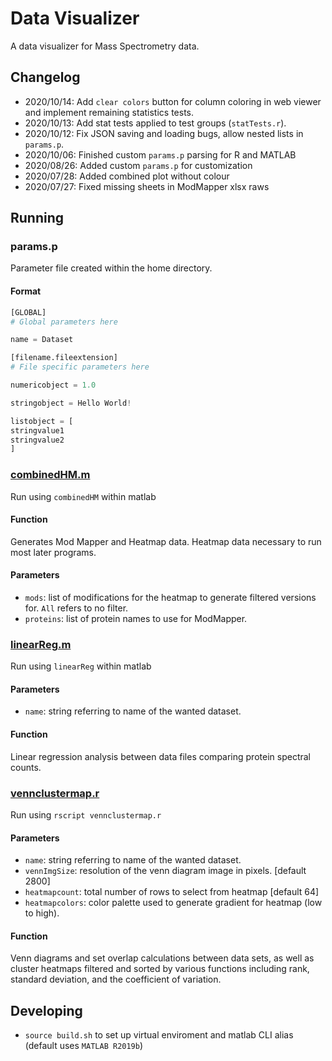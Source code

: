# Data Visualizer

A data visualizer for Mass Spectrometry data.

## Changelog

* 2020/10/14: Add `clear colors` button for column coloring in web viewer and implement remaining statistics tests.
* 2020/10/13: Add stat tests applied to test groups (`statTests.r`).
* 2020/10/12: Fix JSON saving and loading bugs, allow nested lists in `params.p`.
* 2020/10/06: Finished custom `params.p` parsing for R and MATLAB
* 2020/08/26: Added custom `params.p` for customization
* 2020/07/28: Added combined plot without colour
* 2020/07/27: Fixed missing sheets in ModMapper xlsx raws

## Running

### params.p

Parameter file created within the home directory. 

#### Format
```py
[GLOBAL]
# Global parameters here

name = Dataset

[filename.fileextension]
# File specific parameters here

numericobject = 1.0

stringobject = Hello World!

listobject = [
stringvalue1
stringvalue2
]
```

### [combinedHM.m](combinedHM.m)

Run using `combinedHM` within matlab

#### Function

Generates Mod Mapper and Heatmap data. Heatmap data necessary to run most later programs.

#### Parameters

 * `mods`: list of modifications for the heatmap to generate filtered versions for. `All` refers to no filter.
 * `proteins`: list of protein names to use for ModMapper.

### [linearReg.m](linearReg.m)

Run using `linearReg` within matlab

#### Parameters

 * `name`: string referring to name of the wanted dataset.

#### Function

Linear regression analysis between data files comparing protein spectral counts.

### [vennclustermap.r](vennclustermap.r)

Run using `rscript vennclustermap.r`

#### Parameters

 * `name`: string referring to name of the wanted dataset.
 * `vennImgSize`: resolution of the venn diagram image in pixels. [default 2800]
 * `heatmapcount`: total number of rows to select from heatmap [default 64]
 * `heatmapcolors`: color palette used to generate gradient for heatmap (low to high).

#### Function

Venn diagrams and set overlap calculations between data sets, as well as cluster heatmaps filtered and sorted by various functions including rank, standard deviation, and the coefficient of variation.

## Developing
 * `source build.sh` to set up virtual enviroment and matlab CLI alias (default uses `MATLAB R2019b`)
